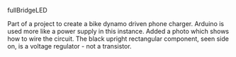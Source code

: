 fullBridgeLED

Part of a project to create a bike dynamo driven phone charger. Arduino is used more like a power supply in this instance.
Added a photo which shows how to wire the circuit. The black upright rectangular component, seen side on, is a voltage regulator - not a transistor.


